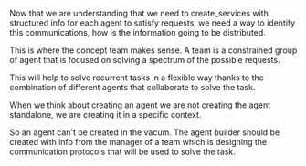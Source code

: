 Now that we are understanding that we need to create_services with structured info for each agent to satisfy requests, we need a way to identify this communications, how is the information going to be distributed.

This is where the concept team makes sense. A team is a constrained group of agent that is focused on solving a spectrum of the possible requests.

This will help to solve recurrent tasks in a flexible way thanks to the combination of different agents that collaborate to solve the task.

When we think about creating an agent we are not creating the agent standalone, we are creating it in a specific context.

So an agent can't be created in the vacum. The agent builder should be created with info from the manager of a team which is designing the communication protocols that will be used to solve the task.

